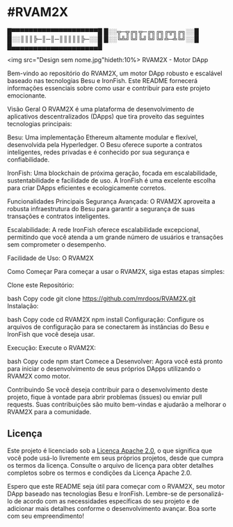 <h1>#RVAM2X</h1>
█▀▀▀▀▀▀▀▀▀▀▀▀▀▀▀▀▀▀▀▀█
█░░╦─╦╔╗╦─╔╗╔╗╔╦╗╔╗░░█
█░░║║║╠─║─║─║║║║║╠─░░█
█░░╚╩╝╚╝╚╝╚╝╚╝╩─╩╚╝░░█
█▄▄▄▄▄▄▄▄▄▄▄▄▄▄▄▄▄▄▄▄█

<img src="Design sem nome.jpg"hideth:10%>
RVAM2X - Motor DApp

Bem-vindo ao repositório do RVAM2X, um motor DApp robusto e escalável baseado nas tecnologias Besu e IronFish. Este README fornecerá informações essenciais sobre como usar e contribuir para este projeto emocionante.

Visão Geral
O RVAM2X é uma plataforma de desenvolvimento de aplicativos descentralizados (DApps) que tira proveito das seguintes tecnologias principais:

Besu: Uma implementação Ethereum altamente modular e flexível, desenvolvida pela Hyperledger. O Besu oferece suporte a contratos inteligentes, redes privadas e é conhecido por sua segurança e confiabilidade.

IronFish: Uma blockchain de próxima geração, focada em escalabilidade, sustentabilidade e facilidade de uso. A IronFish é uma excelente escolha para criar DApps eficientes e ecologicamente corretos.

Funcionalidades Principais
Segurança Avançada: O RVAM2X aproveita a robusta infraestrutura do Besu para garantir a segurança de suas transações e contratos inteligentes.

Escalabilidade: A rede IronFish oferece escalabilidade excepcional, permitindo que você atenda a um grande número de usuários e transações sem comprometer o desempenho.

Facilidade de Uso: O RVAM2X 

Como Começar
Para começar a usar o RVAM2X, siga estas etapas simples:

Clone este Repositório:

bash
Copy code
git clone https://github.com/mrdoos/RVAM2X.git
Instalação:

bash
Copy code
cd RVAM2X
npm install
Configuração:
Configure os arquivos de configuração para se conectarem às instâncias do Besu e IronFish que você deseja usar.

Execução:
Execute o RVAM2X:

bash
Copy code
npm start
Comece a Desenvolver:
Agora você está pronto para iniciar o desenvolvimento de seus próprios DApps utilizando o RVAM2X como motor.

Contribuindo
Se você deseja contribuir para o desenvolvimento deste projeto, fique à vontade para abrir problemas (issues) ou enviar pull requests. Suas contribuições são muito bem-vindas e ajudarão a melhorar o RVAM2X para a comunidade.

## Licença

Este projeto é licenciado sob a [Licença Apache 2.0](LICENSE), o que significa que você pode usá-lo livremente em seus próprios projetos, desde que cumpra os termos da licença. Consulte o arquivo de licença para obter detalhes completos sobre os termos e condições da Licença Apache 2.0.

Espero que este README seja útil para começar com o RVAM2X, seu motor DApp baseado nas tecnologias Besu e IronFish. Lembre-se de personalizá-lo de acordo com as necessidades específicas do seu projeto e de adicionar mais detalhes conforme o desenvolvimento avançar. Boa sorte com seu empreendimento!







[Contributing Guidelines]: CONTRIBUTING.md
